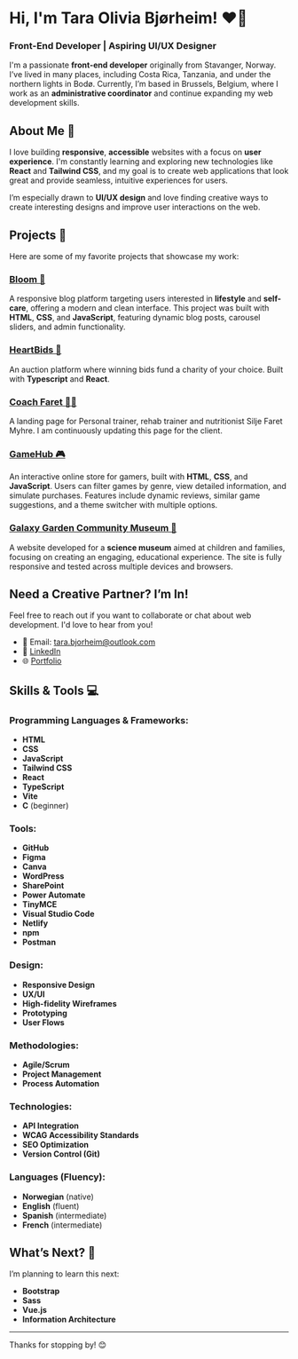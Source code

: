 # Hi, I'm Tara Olivia Bjørheim! ❤️‍🔥

### Front-End Developer | Aspiring UI/UX Designer

I'm a passionate **front-end developer** originally from Stavanger, Norway. I’ve lived in many places, including Costa Rica, Tanzania, and under the northern lights in Bodø. Currently, I’m based in Brussels, Belgium, where I work as an **administrative coordinator** and continue expanding my web development skills.

## About Me 🌟

I love building **responsive**, **accessible** websites with a focus on **user experience**. I'm constantly learning and exploring new technologies like **React** and **Tailwind CSS**, and my goal is to create web applications that look great and provide seamless, intuitive experiences for users.

I’m especially drawn to **UI/UX design** and love finding creative ways to create interesting designs and improve user interactions on the web.

## Projects 🌱

Here are some of my favorite projects that showcase my work:

### [Bloom 🌼](https://bloom-lifestyle-blog.netlify.app/)
A responsive blog platform targeting users interested in **lifestyle** and **self-care**, offering a modern and clean interface. This project was built with **HTML**, **CSS**, and **JavaScript**, featuring dynamic blog posts, carousel sliders, and admin functionality.

### [HeartBids 💚](https://heartbids.netlify.app/)
An auction platform where winning bids fund a charity of your choice. Built with **Typescript** and **React**.

### [Coach Faret 💪🏻](https://siljefaret.com/)
A landing page for Personal trainer, rehab trainer and nutritionist Silje Faret Myhre. I am continuously updating this page for the client.

### [GameHub 🎮](https://taraolivia.github.io/GameHub-taraolivia-js_integration/games.html)
An interactive online store for gamers, built with **HTML**, **CSS**, and **JavaScript**. Users can filter games by genre, view detailed information, and simulate purchases. Features include dynamic reviews, similar game suggestions, and a theme switcher with multiple options.

### [Galaxy Garden Community Museum 🌌](https://galaxygarden.netlify.app/)
A website developed for a **science museum** aimed at children and families, focusing on creating an engaging, educational experience. The site is fully responsive and tested across multiple devices and browsers.

## Need a Creative Partner? I’m In!

Feel free to reach out if you want to collaborate or chat about web development. I'd love to hear from you!

- 📧 Email: tara.bjorheim@outlook.com
- 💼 [LinkedIn](https://www.linkedin.com/in/tara-olivia-bj%C3%B8rheim-198110228?lipi=urn%3Ali%3Apage%3Ad_flagship3_profile_view_base_contact_details%3BjVvogZn1RQK40a%2BGJgJ%2Feg%3D%3D)
- 🌐 [Portfolio](https://tara-olivia.netlify.app/)

## Skills & Tools 💻

### Programming Languages & Frameworks:
- **HTML**
- **CSS**
- **JavaScript**
- **Tailwind CSS**
- **React**
- **TypeScript**
- **Vite**
- **C** (beginner)

### Tools:
- **GitHub**
- **Figma**
- **Canva**
- **WordPress**
- **SharePoint**
- **Power Automate**
- **TinyMCE**
- **Visual Studio Code**
- **Netlify**
- **npm**
- **Postman**

### Design:
- **Responsive Design**
- **UX/UI**
- **High-fidelity Wireframes**
- **Prototyping**
- **User Flows**

### Methodologies:
- **Agile/Scrum**
- **Project Management**
- **Process Automation**

### Technologies:
- **API Integration**
- **WCAG Accessibility Standards**
- **SEO Optimization**
- **Version Control (Git)**

### Languages (Fluency):
- **Norwegian** (native)
- **English** (fluent)
- **Spanish** (intermediate)
- **French** (intermediate)

## What’s Next? 🚀

I’m planning to learn this next:
- **Bootstrap**
- **Sass**
- **Vue.js**
- **Information Architecture**

---

Thanks for stopping by! 😊
